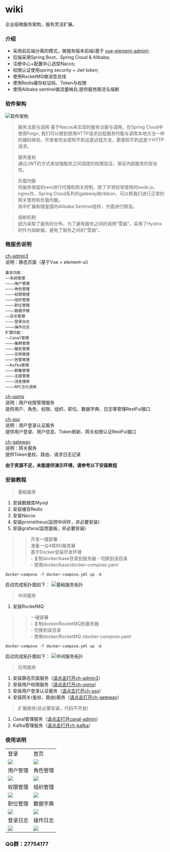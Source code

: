 # wiki
企业级微服务架构，服务灵活扩展。
### 介绍
* 采用前后端分离的模式，微服务版本前端(基于 [vue-element-admin](https://github.com/PanJiaChen/vue-element-admin));
* 后端采用Spring Boot、Spring Cloud & Alibaba;
* 注册中心+配置中心选型Nacos;
* 权限认证使用spring security + Jwt token;
* 使用RocketMQ做消息总线
* 使用Redis缓存权证码、Token与权限
* 使用Alibaba sentinel做流量哨兵,提供服务限流与熔断
### 软件架构
<img src="https://gitee.com/ch-cloud/wiki/raw/master/images/ch-cloud.jpg" alt="软件架构"/>

>服务注册与调用
基于Nacos来实现的服务注册与调用，在Spring Cloud中使用Feign, 我们可以做到使用HTTP请求远程服务时能与调用本地方法一样的编码体验，开发者完全感知不到这是远程方法，更感知不到这是个HTTP请求。

>服务鉴权  
通过JWT的方式来加强服务之间调度的权限验证，保证内部服务的安全性。

>负载均衡  
将服务保留的rest进行代理和网关控制，除了平常经常使用的node.js、nginx外，Spring Cloud系列的gateway和ribbon，可以帮我们进行正常的网关管控和负载均衡。  
其中扩展和借鉴国内Alibaba Sentinel组件，方面进行限流。

>熔断机制  
因为采取了服务的分布，为了避免服务之间的调用“雪崩”，采用了Hystrix的作为熔断器，避免了服务之间的“雪崩”。

### 微服务说明

[ch-admin3](https://gitee.com/ch-cloud/ch-admin3)  
说明：静态页面（基于Vue + element-ui） 
~~~
基本功能：
——系统管理
————用户管理
————角色管理
————权限管理
————组织管理
————职位管理
————数据字据
——日志管理
————登录日志
————操作日志
扩展功能：
——Canal管理
————集群管理
————服务管理
————实例管理
————告警管理
——Kafka管理
————群集管理
————主题管理
————消息搜索
————RPC泛化调用
~~~
[ch-upms](https://gitee.com/ch-cloud/ch-upms)  
说明：用户权限管理服务  
提供用户、角色、权限、组织、职位、数据字典、日志等管理RestFul接口

[ch-sso](https://gitee.com/ch-cloud/ch-sso)  
说明：用户登录认证服务  
提供用户登录、用户信息、Token刷新、网关权限认证RestFul接口

[ch-gateway](https://gitee.com/ch-cloud/ch-gateway)  
说明：网关服务  
提供Token鉴权、路由、请求日志记录

**由于资源不足，未能提供演示环境，请参考以下安装教程**

### 安装教程

>基础服务
1.  安装数据库Mysql
2.  安装缓存Redis
3.  安装Nacos
4.  安装prometheus(监控中间件，非必要安装)
5.  安装grafana(监控面板，非必要安装)  
>>开发一键部署  
准备一台4核8G服务器  
基于Docker安装开发环境  
    - 复制docker/base目录到服务器
    - 切换到该目录  
    - 使用docker/base/docker-compose.yaml
```shell script
docker-compose -f docker-compose.yml up -d
```
启动完成拓扑图如下：
<img src="https://gitee.com/ch-cloud/wiki/raw/master/images/tp1.png" alt="基础服务拓扑"/>
>中间服务
1.  安装RocketMQ  
>>一键部署  
    - 复制docker/RocketMQ到服务器  
    - 切换到该目录  
    - 使用docker/RocketMQ /docker-compose.yaml
```shell script
docker-compose -f docker-compose.yml up -d
```
启动完成拓扑图如下：
<img src="https://gitee.com/ch-cloud/wiki/raw/master/images/tp2.png" alt="中间服务拓扑"/>
>应用服务
1.  安装静态页面服务（[请点击打开ch-admin3](https://gitee.com/ch-cloud/ch-admin3)）
2.  安装用户权限服务（[请点击打开ch-upms](https://gitee.com/ch-cloud/ch-upms)）
3.  安装用户登录认证服务（[请点击打开ch-sso](https://gitee.com/ch-cloud/ch-sso)）
4.  安装网关(鉴权、路由)服务（[请点击打开ch-gateway](https://gitee.com/ch-cloud/ch-gateway)）
>扩展服务(非必要安装，代码不开放)
1.  Canal管理服务（[请点击打开canal-admin](https://gitee.com/ch-cloud/canal-admin)）
2.  Kafka管理服务（[请点击打开ch-kafka](https://gitee.com/ch-cloud/ch-kafka)）

### 使用说明
<table>
    <tr>
        <td>登录</td>
        <td>首页</td>
    </tr>
    <tr>
        <td><img src="https://gitee.com/ch-cloud/wiki/raw/master/images/login.png"/></td>
        <td><img src="https://gitee.com/ch-cloud/wiki/raw/master/images/home.png"/></td>
    </tr>
    <tr>
        <td>用户管理</td>
        <td>角色管理</td>
    </tr>
    <tr>
        <td><img src="https://gitee.com/ch-cloud/wiki/raw/master/images/user.png"/></td>
        <td><img src="https://gitee.com/ch-cloud/wiki/raw/master/images/role.png"/></td>
    </tr>
    <tr>
        <td>权限管理</td>
        <td>组织管理</td>
    </tr>
    <tr>
        <td><img src="https://gitee.com/ch-cloud/wiki/raw/master/images/permission.png"/></td>
        <td><img src="https://gitee.com/ch-cloud/wiki/raw/master/images/dept.png"/></td>
    </tr>
    <tr>
        <td>职位管理</td>
        <td>数据字典</td>
    </tr>
	<tr>
        <td><img src="https://gitee.com/ch-cloud/wiki/raw/master/images/post.png"/></td>
        <td><img src="https://gitee.com/ch-cloud/wiki/raw/master/images/dict.png"/></td>
    </tr>	
    <tr>
        <td>登录日志</td>
        <td>操作日志</td>
    </tr> 
    <tr>
        <td><img src="https://gitee.com/ch-cloud/wiki/raw/master/images/login_logs.png"/></td>
        <td><img src="https://gitee.com/ch-cloud/wiki/raw/master/images/operate_logs.png"/></td>
    </tr>
</table>

### QQ群：27754177

